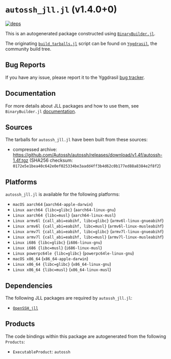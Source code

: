 # `autossh_jll.jl` (v1.4.0+0)

[![deps](https://juliahub.com/docs/autossh_jll/deps.svg)](https://juliahub.com/ui/Packages/General/autossh_jll/)

This is an autogenerated package constructed using [`BinaryBuilder.jl`](https://github.com/JuliaPackaging/BinaryBuilder.jl).

The originating [`build_tarballs.jl`](https://github.com/JuliaPackaging/Yggdrasil/blob/63402be8e0696b42220ed37085fa9c597991eebd/A/autossh/build_tarballs.jl) script can be found on [`Yggdrasil`](https://github.com/JuliaPackaging/Yggdrasil/), the community build tree.

## Bug Reports

If you have any issue, please report it to the Yggdrasil [bug tracker](https://github.com/JuliaPackaging/Yggdrasil/issues).

## Documentation

For more details about JLL packages and how to use them, see `BinaryBuilder.jl` [documentation](https://docs.binarybuilder.org/stable/jll/).

## Sources

The tarballs for `autossh_jll.jl` have been built from these sources:

* compressed archive: https://github.com/Autossh/autossh/releases/download/v1.4f/autossh-1.4f.tgz (SHA256 checksum: `0172e5e1bea40c642e0ef025334be3aadd4ff3b4d62c0b177ed88a8384e2f8f2`)

## Platforms

`autossh_jll.jl` is available for the following platforms:

* `macOS aarch64` (`aarch64-apple-darwin`)
* `Linux aarch64 {libc=glibc}` (`aarch64-linux-gnu`)
* `Linux aarch64 {libc=musl}` (`aarch64-linux-musl`)
* `Linux armv6l {call_abi=eabihf, libc=glibc}` (`armv6l-linux-gnueabihf`)
* `Linux armv6l {call_abi=eabihf, libc=musl}` (`armv6l-linux-musleabihf`)
* `Linux armv7l {call_abi=eabihf, libc=glibc}` (`armv7l-linux-gnueabihf`)
* `Linux armv7l {call_abi=eabihf, libc=musl}` (`armv7l-linux-musleabihf`)
* `Linux i686 {libc=glibc}` (`i686-linux-gnu`)
* `Linux i686 {libc=musl}` (`i686-linux-musl`)
* `Linux powerpc64le {libc=glibc}` (`powerpc64le-linux-gnu`)
* `macOS x86_64` (`x86_64-apple-darwin`)
* `Linux x86_64 {libc=glibc}` (`x86_64-linux-gnu`)
* `Linux x86_64 {libc=musl}` (`x86_64-linux-musl`)

## Dependencies

The following JLL packages are required by `autossh_jll.jl`:

* [`OpenSSH_jll`](https://github.com/JuliaBinaryWrappers/OpenSSH_jll.jl)

## Products

The code bindings within this package are autogenerated from the following `Products`:

* `ExecutableProduct`: `autossh`
